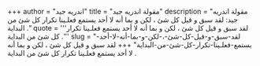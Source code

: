 +++
author = "اندريه جيد"
title = "مقولة اندريه جيد"
description = "مقولة اندريه جيد: لقد سبق و قيل كل شئ ، لكن و بما أنه لا أحد يستمع فعلـينا تكرار كل شئ من البداية ."
quote = '''لقد سبق و قيل كل شئ ، لكن و بما أنه لا أحد يستمع فعلـينا تكرار كل شئ من البداية .'''
slug = "لقد-سبق-و-قيل-كل-شئ-،-لكن-و-بما-أنه-لا-أحد-يستمع-فعلـينا-تكرار-كل-شئ-من-البداية"
+++
لقد سبق و قيل كل شئ ، لكن و بما أنه لا أحد يستمع فعلـينا تكرار كل شئ من البداية .
